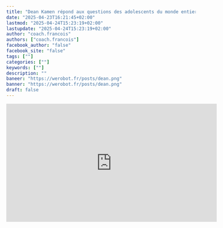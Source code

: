 ```yaml
---
title: "Dean Kamen répond aux questions des adolescents du monde entier | FIRST Global"
date: "2025-04-23T16:21:45+02:00"
lastmod: "2025-04-24T15:23:19+02:00"
lastupdate: "2025-04-24T15:23:19+02:00"
author: "coach.francois"
authors: ["coach.francois"]
facebook_author: "false"
facebook_site: "false"
tags: [""]
categories: [""]
keywords: [""]
description: ""
baneer: "https://werobot.fr/posts/dean.png"
banner: "https://werobot.fr/posts/dean.png"
draft: false
---
```

<iframe width="560" height="315" src="https://www.youtube.com/embed/W20iGPFUNRg?si=YNgMHTV9ZOEFUvTZ&amp;start=579" title="YouTube video player" frameborder="0" allow="accelerometer; autoplay; clipboard-write; encrypted-media; gyroscope; picture-in-picture; web-share" referrerpolicy="strict-origin-when-cross-origin" allowfullscreen></iframe>










